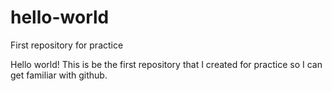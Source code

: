 # hello-world
First repository for practice

Hello world!
This is be the first repository that I created for practice so I can get familiar with github.
